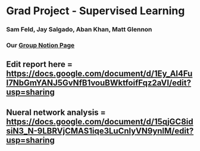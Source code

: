 # Grad Project - Supervised Learning
### Sam Feld, Jay Salgado, Aban Khan, Matt Glennon
### Our [Group Notion Page](https://www.notion.so/Grad-Project-1cb3b34792c480fca3c8f8d9eb63d62f?pvs=4)

## Edit report here = https://docs.google.com/document/d/1Ey_Al4FuI7NbGmYANJ5GvNfB1vouBWktfoifFqz2aVI/edit?usp=sharing
## Nueral network analysis = https://docs.google.com/document/d/15qjGC8idsiN3_N-9LBRVjCMAS1iqe3LuCnlyVN9ynlM/edit?usp=sharing